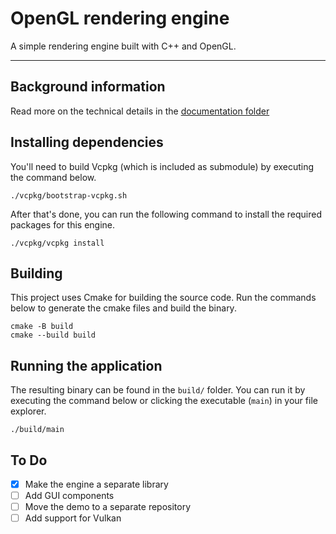 # OpenGL rendering engine

A simple rendering engine built with C++ and OpenGL.

---

## Background information

Read more on the technical details in the [documentation folder](.github/docs/README.md)

## Installing dependencies

You'll need to build Vcpkg (which is included as submodule) by executing the command below.

```
./vcpkg/bootstrap-vcpkg.sh
```

After that's done, you can run the following command to install the required packages for this engine.

```
./vcpkg/vcpkg install
```

## Building

This project uses Cmake for building the source code. Run the commands below to generate the cmake files and build the binary.

```
cmake -B build
cmake --build build
```

## Running the application

The resulting binary can be found in the `build/` folder. You can run it by executing the command below or clicking the executable (`main`) in your file explorer.

```
./build/main
```

## To Do

- [x] Make the engine a separate library
- [ ] Add GUI components
- [ ] Move the demo to a separate repository
- [ ] Add support for Vulkan
